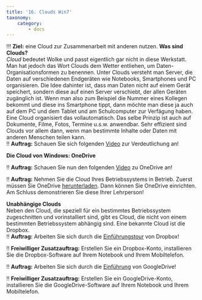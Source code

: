 ```yaml
---
title: '16. Clouds Win7'
taxonomy:
    category:
        - docs
---
```


!!! **Ziel:** eine Cloud zur Zusammenarbeit mit anderen nutzen.
**Was sind Clouds?**<br>
*Cloud* bedeutet Wolke und passt eigentlich gar nicht in diese Werkstatt. Man hat jedoch das Wort Clouds dem Wetter entliehen, um Daten-Organisationsformen zu benennen. Unter Clouds versteht man Server, die Daten auf verschiedenen Endgeräten wie Notebooks, Smartphones und PC organisieren. Die Idee dahinter ist, dass man Daten nicht auf einem Gerät speichert, sondern diese auf einen Server verschiebt, der allen Geräten zugänglich ist. Wenn man also zum Beispiel die Nummer eines Kollegen bekommt und diese ins Smartphone tippt, dann möchte man diese ja auch auf dem PC und dem Tablet und am Schulcomputer zur Verfägung haben. Eine Cloud organisiert das vollautomatisch. Das selbe Prinzip ist auch auf Dokumente, Filme, Fotos, Termine u.s.w. anwendbar. Sehr effizient sind Clouds vor allem dann, wenn man bestimmte Inhalte oder Daten mit anderen Menschen teilen kann.<br>
!! **Auftrag:** Schauen Sie sich folgenden [Video](https://www.youtube.com/watch?v=DxtOrse0kqk) zur Verdeutlichung an! <br>

**Die Cloud von Windows: OneDrive**

!! **Auftrag:** Schauen Sie nun den folgenden [Video](https://www.youtube.com/watch?v=w_3OrgAm-eM) zu OneDrive an!<br>

!! **Auftrag:** Nehmen Sie die Cloud Ihres Betriebssystems in Betrieb. Zuerst müssen Sie OneDrive [ herunterladen](https://onedrive.live.com/about/de-ch/support). Dann können Sie OneDrive einrichten. Am Schluss demonstrieren Sie diese Ihrer Lehrperson!<br>

**Unabhängige Clouds**<br>
Neben den Cloud, die speziell für ein bestimmtes Betriebssystem zugeschnitten und vorinstalliert sind, gibt es Cloud, die nicht von einem bestimmten Betriebssystem abhängig sind. Eine bekannte Cloud ist die Dropbox. <br>
!! **Auftrag:** Arbeiten Sie sich durch die [Einführungstour](https://www.dropbox.com/tour/0|) von Dropbox!<br>

!! **Freiwilliger Zusatzauftrag:** Erstellen Sie ein Dropbox-Konto, installieren Sie die Dropbox-Software auf Ihrem Notebook und Ihrem Mobiltelefon. <br>

!! **Auftrag:** Arbeiten Sie sich durch die [Einführung](https://support.google.com/drive/answer/2424384?co=GENIE.Platform%3DDesktop&hl=de|) von GoogleDrive!<br>

!! **Freiwilliger Zusatzauftrag:** Erstellen Sie ein GoogleDrive-Konto, installieren Sie die GoogleDrive-Software auf Ihrem Notebook und Ihrem Mobiltelefon. <br>





